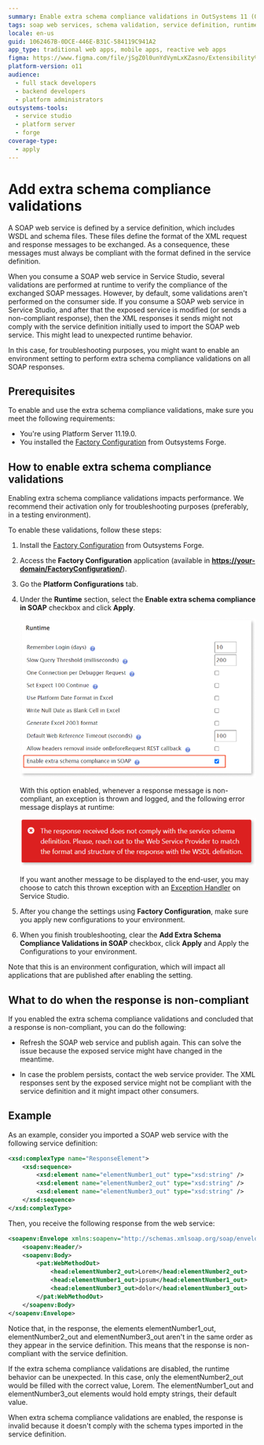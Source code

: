```yaml
---
summary: Enable extra schema compliance validations in OutSystems 11 (O11) for SOAP web services to ensure XML message compliance.
tags: soap web services, schema validation, service definition, runtime behavior, troubleshooting
locale: en-us
guid: 1062467B-0DCE-446E-B31C-584119C941A2
app_type: traditional web apps, mobile apps, reactive web apps
figma: https://www.figma.com/file/jSgZ0l0unYdVymLxKZasno/Extensibility%20and%20Integration?node-id=2220:14984
platform-version: o11
audience:
  - full stack developers
  - backend developers
  - platform administrators
outsystems-tools:
  - service studio
  - platform server
  - forge
coverage-type:
  - apply
---
```


# Add extra schema compliance validations

A SOAP web service is defined by a service definition, which includes WSDL and schema files. These files define the format of the XML request and response messages to be exchanged. As a consequence, these messages must always be compliant with the format defined in the service definition.  

When you consume a SOAP web service in Service Studio, several validations are performed at runtime to verify the compliance of the exchanged SOAP messages. However, by default, some validations aren't performed on the consumer side. If you consume a SOAP web service in Service Studio, and after that the exposed service is modified (or sends a non-compliant response), then the XML responses it sends might not comply with the service definition initially used to import the SOAP web service. This might lead to unexpected runtime behavior.  

In this case, for troubleshooting purposes, you might want to enable an environment setting to perform extra schema compliance validations on all SOAP responses.

## Prerequisites

To enable and use the extra schema compliance validations, make sure you meet the following requirements:

* You're using Platform Server 11.19.0.
* You installed the [Factory Configuration](https://www.outsystems.com/forge/component/25/factory-configuration/) from Outsystems Forge.

## How to enable extra schema compliance validations

<div class="info" markdown="1">

Enabling extra schema compliance validations impacts performance. We recommend their activation only for troubleshooting purposes (preferably, in a testing environment).

</div>

To enable these validations, follow these steps:

1. Install the [Factory Configuration](https://www.outsystems.com/forge/component/25/factory-configuration/) from Outsystems Forge.

1. Access the **Factory Configuration** application (available in **<https://your-domain/FactoryConfiguration/>**).

1. Go the **Platform Configurations** tab.  

1. Under the **Runtime** section, select the **Enable extra schema compliance in SOAP** checkbox and click **Apply**.

    ![Screenshot showing the 'Enable extra schema compliance in SOAP' checkbox within the Factory Configuration application](images/enable-extra-schema-compliance-fc.png "Enabling Extra Schema Compliance in Factory Configuration")

    With this option enabled, whenever a response message is non-compliant, an exception is thrown and logged, and the following error message displays at runtime:

    ![Error message displayed when a SOAP response message is non-compliant with the service definition](images/compliance-error.png "SOAP Compliance Error Message")

    If you want another message to be displayed to the end-user, you may choose to catch this thrown exception with an [Exception Handler](../../../building-apps/handling-exceptions/intro.md) on Service Studio.

1. After you change the settings using **Factory Configuration**, make sure you apply new configurations to your environment.

1. When you finish troubleshooting, clear the **Add Extra Schema Compliance Validations in SOAP** checkbox, click **Apply** and Apply the Configurations to your environment.

Note that this is an environment configuration, which will impact all applications that are published after enabling the setting.

## What to do when the response is non-compliant

If you enabled the extra schema compliance validations and concluded that a response is non-compliant, you can do the following:  

* Refresh the SOAP web service and publish again. This can solve the issue because the exposed service might have changed in the meantime.  

* In case the problem persists, contact the web service provider. The XML responses sent by the exposed service might not be compliant with the service definition and it might impact other consumers.

## Example

As an example, consider you imported a SOAP web service with the following service definition:

```xml
<xsd:complexType name="ResponseElement">
    <xsd:sequence>
        <xsd:element name="elementNumber1_out" type="xsd:string" />
        <xsd:element name="elementNumber2_out" type="xsd:string" />
        <xsd:element name="elementNumber3_out" type="xsd:string" />
    </xsd:sequence>
</xsd:complexType>
```

Then, you receive the following response from the web service:

```xml
<soapenv:Envelope xmlns:soapenv="http://schemas.xmlsoap.org/soap/envelope/" xmlns:pat="http://HPP/CDM/Patient" xmlns:head="http://api.bpsa.pl/bpapi_esb/headers-v1_1">
    <soapenv:Header/>
    <soapenv:Body>
        <pat:WebMethodOut>
            <head:elementNumber2_out>Lorem</head:elementNumber2_out>
            <head:elementNumber1_out>ipsum</head:elementNumber1_out>
            <head:elementNumber3_out>dolor</head:elementNumber3_out>
        </pat:WebMethodOut>
    </soapenv:Body>
</soapenv:Envelope>
```

Notice that, in the response, the elements elementNumber1_out, elementNumber2_out and elementNumber3_out aren't in the same order as they appear in the service definition. This means that the response is non-compliant with the service definition.  

If the extra schema compliance validations are disabled, the runtime behavior can be unexpected. In this case, only the elementNumber2_out would be filled with the correct value, Lorem. The elementNumber1_out and elementNumber3_out elements would hold empty strings, their default value.  

When extra schema compliance validations are enabled, the response is invalid because it doesn't comply with the schema types imported in the service definition.
